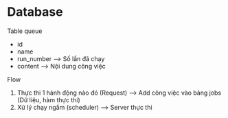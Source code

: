 # Database

Table queue

- id
- name
- run_number --> Số lần đã chạy
- content --> Nội dung công việc

Flow

1. Thực thi 1 hành động nào đó (Request) --> Add công việc vào bảng jobs (Dữ liệu, hàm thực thi)
2. Xử lý chạy ngầm (scheduler) --> Server thực thi
